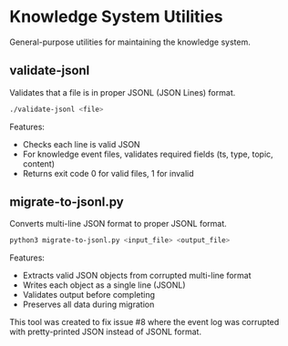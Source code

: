 # Knowledge System Utilities

General-purpose utilities for maintaining the knowledge system.

## validate-jsonl

Validates that a file is in proper JSONL (JSON Lines) format.

```bash
./validate-jsonl <file>
```

Features:
- Checks each line is valid JSON
- For knowledge event files, validates required fields (ts, type, topic, content)
- Returns exit code 0 for valid files, 1 for invalid

## migrate-to-jsonl.py

Converts multi-line JSON format to proper JSONL format.

```bash
python3 migrate-to-jsonl.py <input_file> <output_file>
```

Features:
- Extracts valid JSON objects from corrupted multi-line format
- Writes each object as a single line (JSONL)
- Validates output before completing
- Preserves all data during migration

This tool was created to fix issue #8 where the event log was corrupted with pretty-printed JSON instead of JSONL format.